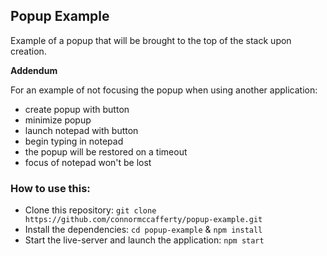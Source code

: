 ## Popup Example

Example of a popup that will be brought to the top of the stack upon creation.

**Addendum**

For an example of not focusing the popup when using another application:

- create popup with button
- minimize popup
- launch notepad with button
- begin typing in notepad
- the popup will be restored on a timeout
- focus of notepad won't be lost

### How to use this:

- Clone this repository: `git clone https://github.com/connormccafferty/popup-example.git`
- Install the dependencies: `cd popup-example` & `npm install`
- Start the live-server and launch the application: `npm start`
